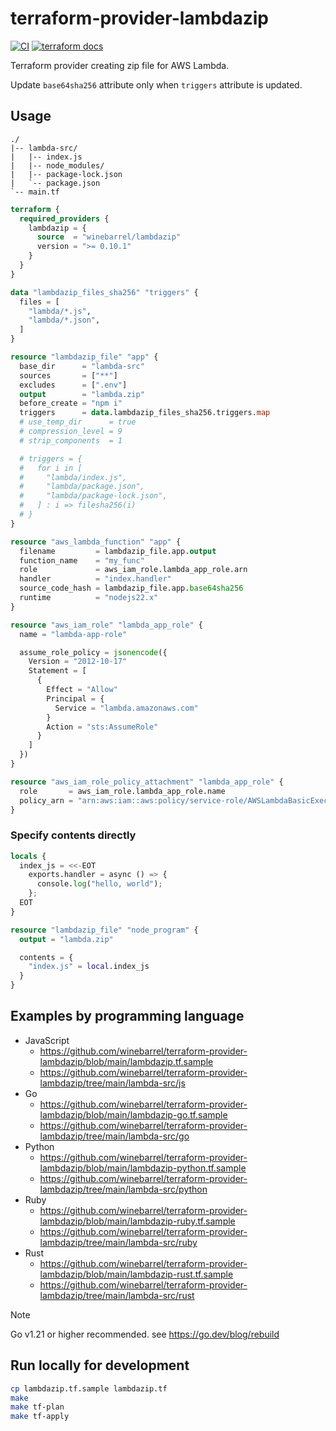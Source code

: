 # terraform-provider-lambdazip

[![CI](https://github.com/winebarrel/terraform-provider-lambdazip/actions/workflows/ci.yml/badge.svg)](https://github.com/winebarrel/terraform-provider-lambdazip/actions/workflows/ci.yml)
[![terraform docs](https://img.shields.io/badge/terraform-docs-%35835CC?logo=terraform)](https://registry.terraform.io/providers/winebarrel/lambdazip/latest/docs)

Terraform provider creating zip file for AWS Lambda.

Update `base64sha256` attribute only when `triggers` attribute is updated.

## Usage

```
./
|-- lambda-src/
|   |-- index.js
|   |-- node_modules/
|   |-- package-lock.json
|   `-- package.json
`-- main.tf
```

```tf
terraform {
  required_providers {
    lambdazip = {
      source  = "winebarrel/lambdazip"
      version = ">= 0.10.1"
    }
  }
}

data "lambdazip_files_sha256" "triggers" {
  files = [
    "lambda/*.js",
    "lambda/*.json",
  ]
}

resource "lambdazip_file" "app" {
  base_dir      = "lambda-src"
  sources       = ["**"]
  excludes      = [".env"]
  output        = "lambda.zip"
  before_create = "npm i"
  triggers      = data.lambdazip_files_sha256.triggers.map
  # use_temp_dir      = true
  # compression_level = 9
  # strip_components  = 1

  # triggers = {
  #   for i in [
  #     "lambda/index.js",
  #     "lambda/package.json",
  #     "lambda/package-lock.json",
  #   ] : i => filesha256(i)
  # }
}

resource "aws_lambda_function" "app" {
  filename         = lambdazip_file.app.output
  function_name    = "my_func"
  role             = aws_iam_role.lambda_app_role.arn
  handler          = "index.handler"
  source_code_hash = lambdazip_file.app.base64sha256
  runtime          = "nodejs22.x"
}

resource "aws_iam_role" "lambda_app_role" {
  name = "lambda-app-role"

  assume_role_policy = jsonencode({
    Version = "2012-10-17"
    Statement = [
      {
        Effect = "Allow"
        Principal = {
          Service = "lambda.amazonaws.com"
        }
        Action = "sts:AssumeRole"
      }
    ]
  })
}

resource "aws_iam_role_policy_attachment" "lambda_app_role" {
  role       = aws_iam_role.lambda_app_role.name
  policy_arn = "arn:aws:iam::aws:policy/service-role/AWSLambdaBasicExecutionRole"
}
```

### Specify contents directly

```tf
locals {
  index_js = <<-EOT
    exports.handler = async () => {
      console.log("hello, world");
    };
  EOT
}

resource "lambdazip_file" "node_program" {
  output = "lambda.zip"

  contents = {
    "index.js" = local.index_js
  }
}
```

## Examples by programming language

* JavaScript
    * https://github.com/winebarrel/terraform-provider-lambdazip/blob/main/lambdazip.tf.sample
    * https://github.com/winebarrel/terraform-provider-lambdazip/tree/main/lambda-src/js
* Go
    * https://github.com/winebarrel/terraform-provider-lambdazip/blob/main/lambdazip-go.tf.sample
    * https://github.com/winebarrel/terraform-provider-lambdazip/tree/main/lambda-src/go
* Python
    * https://github.com/winebarrel/terraform-provider-lambdazip/blob/main/lambdazip-python.tf.sample
    * https://github.com/winebarrel/terraform-provider-lambdazip/tree/main/lambda-src/python
* Ruby
    * https://github.com/winebarrel/terraform-provider-lambdazip/blob/main/lambdazip-ruby.tf.sample
    * https://github.com/winebarrel/terraform-provider-lambdazip/tree/main/lambda-src/ruby
* Rust
    * https://github.com/winebarrel/terraform-provider-lambdazip/blob/main/lambdazip-rust.tf.sample
    * https://github.com/winebarrel/terraform-provider-lambdazip/tree/main/lambda-src/rust

> [!note]
> Go v1.21 or higher recommended.
> see https://go.dev/blog/rebuild

## Run locally for development

```sh
cp lambdazip.tf.sample lambdazip.tf
make
make tf-plan
make tf-apply
```
